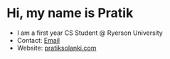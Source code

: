 # Hi, my name is Pratik

- I am a first year CS Student @ Ryerson University
- Contact: [Email](pratik@pratiksolanki.com)
- Website: [pratiksolanki.com](https://www.pratiksolanki.com/)
